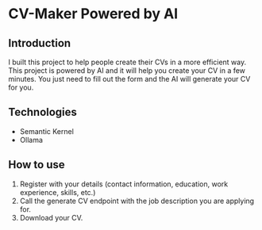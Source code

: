 # CV-Maker Powered by AI

## Introduction
I built this project to help people create their CVs in a more efficient way. This project is powered by AI and it will help you create your CV in a few minutes. 
You just need to fill out the form and the AI will generate your CV for you.

## Technologies
- Semantic Kernel
- Ollama


## How to use
1. Register with your details (contact information, education, work experience, skills, etc.)
2. Call the generate CV endpoint with the job description you are applying for.
3. Download your CV.